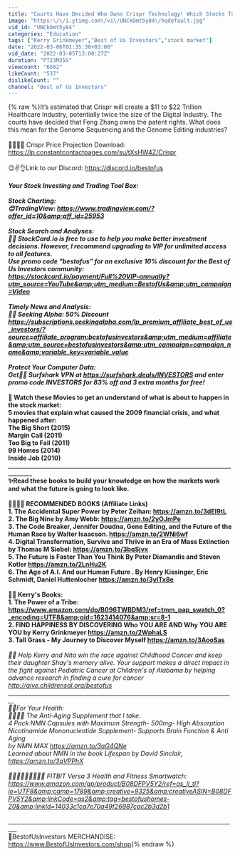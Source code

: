 ```yaml
---
title: "Courts Have Decided Who Owns Crispr Technology! Which Stocks To Own?"
image: "https:\/\/i.ytimg.com\/vi\/UNCkOmt5y84\/hqdefault.jpg"
vid_id: "UNCkOmt5y84"
categories: "Education"
tags: ["Kerry Grinkmeyer","Best of Us Investors","stock market"]
date: "2022-03-06T01:35:38+03:00"
vid_date: "2022-03-05T13:00:27Z"
duration: "PT23M35S"
viewcount: "6582"
likeCount: "537"
dislikeCount: ""
channel: "Best of Us Investors"
---
```

{% raw %}It’s estimated that Crispr will create a $11 to $22 Trillion Healthcare Industry, potentially twice the size of the Digital Industry.  The courts have decided that Feng Zhang owns the patent rights.  What does this mean for the Genome Sequencing and the Genome Editing industries?<br /><br />👨‍⚕️👩‍⚕️ Crispr Price Projection Download:<br /><a rel="nofollow" target="blank" href="https://lp.constantcontactpages.com/su/tXsHW4Z/Crispr">https://lp.constantcontactpages.com/su/tXsHW4Z/Crispr</a><br /><br />😉✌👌Link to our Discord: <a rel="nofollow" target="blank" href="https://discord.io/bestofus">https://discord.io/bestofus</a><br />___________________________________________________________________________<br />Your Stock Investing and Trading Tool Box:<br /><br />Stock Charting:<br /> 😊TradingView:  <a rel="nofollow" target="blank" href="https://www.tradingview.com/?offer_id=10&amp;aff_id=25953">https://www.tradingview.com/?offer_id=10&amp;aff_id=25953</a><br /><br />Stock Search and Analyses:<br /> 👨‍🏫 StockCard.io is free to use to help you make better investment decisions. However, I recommend upgrading to VIP for unlimited access to all features.<br />Use promo code &quot;bestofus&quot; for an exclusive 10% discount for the Best of Us Investors community: <br /><a rel="nofollow" target="blank" href="https://stockcard.io/payment/Full%20VIP-annually?utm_source=YouTube&amp;utm_medium=BestofUs&amp;utm_campaign=Video">https://stockcard.io/payment/Full%20VIP-annually?utm_source=YouTube&amp;utm_medium=BestofUs&amp;utm_campaign=Video</a><br /><br />Timely News and Analysis:<br />👨‍⚖️ Seeking Alpha: 50% Discount <a rel="nofollow" target="blank" href="https://subscriptions.seekingalpha.com/lp_premium_affiliate_best_of_us_investors/?source=affiliate_program:bestofusinvestors&amp;utm_medium=affiliate&amp;utm_source=bestofusinvestors&amp;utm_campaign=campaign_name&amp;variable_key=variable_value">https://subscriptions.seekingalpha.com/lp_premium_affiliate_best_of_us_investors/?source=affiliate_program:bestofusinvestors&amp;utm_medium=affiliate&amp;utm_source=bestofusinvestors&amp;utm_campaign=campaign_name&amp;variable_key=variable_value</a><br /><br />Protect Your Computer Data:<br />Get👮‍♂️ Surfshark VPN at  <a rel="nofollow" target="blank" href="https://surfshark.deals/INVESTORS">https://surfshark.deals/INVESTORS</a> and enter promo code INVESTORS for 83% off and 3 extra months for free!  <br />_______________________________________________________________________________<br />👀 Watch these Movies to get an understand of what is about to happen in the stock market:<br />5 movies that explain what caused the 2009 financial crisis, and what happened after:<br />The Big Short (2015)<br />Margin Call (2011)<br />Too Big to Fail (2011)<br />99 Homes (2014)<br />Inside Job (2010)<br />___________________________________________________________________________________<br />✨Read these books to build your knowledge on how the markets work and what the future is going to look like.<br /><br />👩‍🏫👨‍🏫 RECOMMENDED BOOKS (Affiliate Links)<br />1.  The Accidental Super Power by Peter Zeihan:  <a rel="nofollow" target="blank" href="https://amzn.to/3dEl9tL">https://amzn.to/3dEl9tL</a><br />2.  The Big Nine by Amy Webb: <a rel="nofollow" target="blank" href="https://amzn.to/2yOJmPe">https://amzn.to/2yOJmPe</a><br />3.  The Code Breaker, Jennifer Doudna, Gene Editing, and the Future of the Human Race by Walter Isaacson. <a rel="nofollow" target="blank" href="https://amzn.to/2WNi6wf">https://amzn.to/2WNi6wf</a><br />4.  Digital Transformation, Survive and Thrive in an Era of Mass Extinction by Thomas M Siebel: <a rel="nofollow" target="blank" href="https://amzn.to/3bqSjvx">https://amzn.to/3bqSjvx</a><br />5.  The Future is Faster Than You Think By Peter Diamandis and Steven Kotler  <a rel="nofollow" target="blank" href="https://amzn.to/2LnHu2K">https://amzn.to/2LnHu2K</a><br />6.  The Age of A.I. And our Human Future . By Henry Kissinger, Eric Schmidt, Daniel Huttenlocher   <a rel="nofollow" target="blank" href="https://amzn.to/3ylTx8e">https://amzn.to/3ylTx8e</a><br />__________________________________________________________________________________<br />👨‍🏫 Kerry's Books:<br />1. The Power of a Tribe: <a rel="nofollow" target="blank" href="https://www.amazon.com/dp/B096TWBDM3/ref=tmm_pap_swatch_0?_encoding=UTF8&amp;qid=1623414076&amp;sr=8-1">https://www.amazon.com/dp/B096TWBDM3/ref=tmm_pap_swatch_0?_encoding=UTF8&amp;qid=1623414076&amp;sr=8-1</a><br /> 2. FIND HAPPINESS BY DISCOVERING Who YOU ARE AND Why YOU ARE YOU by Kerry Grinkmeyer   <a rel="nofollow" target="blank" href="https://amzn.to/2WphaLS">https://amzn.to/2WphaLS</a><br />3. Tall Grass - My Journey to Discover Myself  <a rel="nofollow" target="blank" href="https://amzn.to/3AooSas">https://amzn.to/3AooSas</a><br />_______________________________________________________________________________<br />👨‍⚕️ Help Kerry and Nita win the race against Childhood Cancer and keep their daughter Shay's memory alive. Your support makes a direct impact in the fight against Pediatric Cancer at Children's of Alabama by helping advance research in finding a cure for cancer <a rel="nofollow" target="blank" href="http://give.childrensal.org/bestofus">http://give.childrensal.org/bestofus</a><br />________________________________________________________________________________<br />👨‍⚕️For Your Health: <br />🙋‍♂️🙋‍♀️ The Anti-Aging Supplement that I take: <br />4 Pack NMN Capsules with Maximum Strength- 500mg- High Absorption Nicotinamide Mononucleotide Supplement- Supports Brain Function &amp; Anti Aging<br />by NMN MAX   <a rel="nofollow" target="blank" href="https://amzn.to/3aG4QNe">https://amzn.to/3aG4QNe</a><br />Learned about NMN in the book Lifespan by David Sinclair, <a rel="nofollow" target="blank" href="https://amzn.to/3qVPPhX">https://amzn.to/3qVPPhX</a><br /><br />🏃‍♂️🏃‍♀️💃🚶‍♂️🚶‍♀️ FITBIT Versa 3 Health and Fitness Smartwatch:<br /><a rel="nofollow" target="blank" href="https://www.amazon.com/gp/product/B08DFPV5Y2/ref=as_li_tl?ie=UTF8&amp;camp=1789&amp;creative=9325&amp;creativeASIN=B08DFPV5Y2&amp;linkCode=as2&amp;tag=bestofushomes-20&amp;linkId=14033c1ca7e70a49f26987cac2b3d2b1">https://www.amazon.com/gp/product/B08DFPV5Y2/ref=as_li_tl?ie=UTF8&amp;camp=1789&amp;creative=9325&amp;creativeASIN=B08DFPV5Y2&amp;linkCode=as2&amp;tag=bestofushomes-20&amp;linkId=14033c1ca7e70a49f26987cac2b3d2b1</a><br /><br />__________________________________________________________________________________<br />💓BestofUsInvestors MERCHANDISE:<br /><a rel="nofollow" target="blank" href="https://www.BestofUsInvestors.com/shop">https://www.BestofUsInvestors.com/shop</a>{% endraw %}
